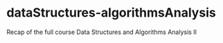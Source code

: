 # dataStructures-algorithmsAnalysis
Recap of the full course Data Structures and Algorithms Analysis II
